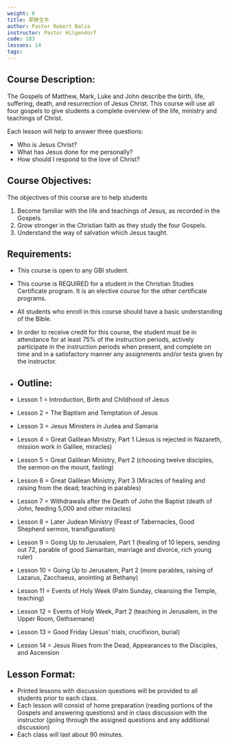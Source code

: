 ```yaml
---
weight: 0
title: 耶稣生平
author: Pastor Robert Balza
instructor: Pastor Hilgendorf
code: 103
lessons: 14
tags: 
--- 
```

## Course Description: 
The Gospels of Matthew, Mark, Luke and John describe the birth, life, suffering, death, and resurrection of Jesus Christ. This course will use all four gospels to give students a complete overview of the life, ministry and teachings of Christ.

Each lesson will help to answer three questions:

- Who is Jesus Christ?
- What has Jesus done for me personally?
- How should I respond to the love of Christ?  

## Course Objectives: 

The objectives of this course are to help students

1. Become familiar with the life and teachings of Jesus, as recorded in the Gospels. 
2. Grow stronger in the Christian faith as they study the four Gospels.   
3. Understand the way of salvation which Jesus taught.   

## Requirements:
- This course is open to any GBI student. 
- This course is REQUIRED for a student in the Christian Studies Certificate program. It is an elective course for the other certificate programs. 
- All students who enroll in this course should have a basic understanding of the Bible. 
- In order to receive credit for this course, the student must be in attendance for at least 75% of the instruction periods, actively participate in the instruction periods when present, and complete on time and in a satisfactory manner any assignments and/or tests given by the instructor.

- ## Outline:
- Lesson 1 = Introduction, Birth and Childhood of Jesus
- Lesson 2 = The Baptism and Temptation of Jesus 
- Lesson 3 = Jesus Ministers in Judea and Samaria
- Lesson 4 = Great Galilean Ministry, Part 1 (Jesus is rejected in Nazareth, mission work in Galilee, miracles)
- Lesson 5 = Great Galilean Ministry, Part 2 (choosing twelve disciples, the sermon on the mount, fasting)
- Lesson 6 = Great Galilean Ministry, Part 3 (Miracles of healing and raising from the dead; teaching in parables)
- Lesson 7 = Withdrawals after the Death of John the Baptist (death of John, feeding 5,000 and other miracles) 
- Lesson 8 = Later Judean Ministry (Feast of Tabernacles, Good Shepherd sermon, transfiguration) 
- Lesson 9 = Going Up to Jerusalem, Part 1 (healing of 10 lepers, sending out 72, parable of good Samaritan, marriage and divorce, rich young ruler)
- Lesson 10 = Going Up to Jerusalem, Part 2 (more parables, raising of Lazarus, Zacchaeus, anointing at Bethany)  
- Lesson 11 = Events of Holy Week (Palm Sunday, cleansing the Temple, teaching)
- Lesson 12 = Events of Holy Week, Part 2 (teaching in Jerusalem, in the Upper Room, Gethsemane)
- Lesson 13 = Good Friday (Jesus’ trials, crucifixion, burial)
- Lesson 14 = Jesus Rises from the Dead, Appearances to the Disciples, and Ascension

## Lesson Format:
- Printed lessons with discussion questions will be provided to all students prior to each class. 
- Each lesson will consist of home preparation (reading portions of the Gospels and answering questions) and in class discussion with the instructor (going through the assigned questions and any additional discussion)
- Each class will last about 90 minutes.  